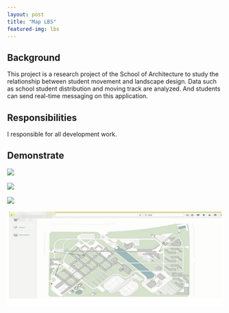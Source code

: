 ```yaml
---
layout: post
title: "Map LBS"
featured-img: lbs
---
```



## Background 

This project is a research project of the School of Architecture to study the relationship between student movement and landscape design.
Data such as school student distribution and moving track are analyzed. And students can send real-time messaging on this application.

## Responsibilities

I responsible for all development work.


## Demonstrate

![](/images/lbs/p3.jpg)

![](/images/lbs/p6.jpg)

![](/images/lbs/p5.jpg)

![](/images/lbs/p4.png)






